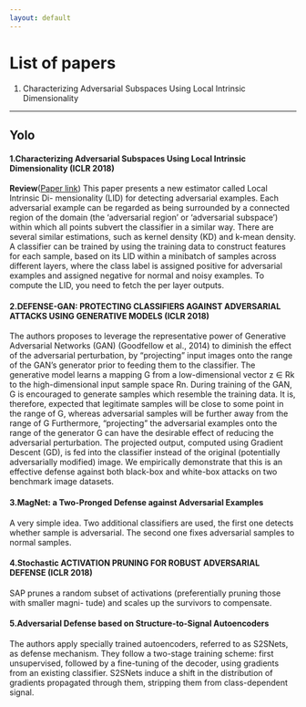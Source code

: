 ```yaml
---
layout: default
---
```


# [](#list) List of papers
  1. Characterizing Adversarial Subspaces Using Local Intrinsic Dimensionality


* * *

## <a id="coarseprune"></a>Yolo

#### **1.Characterizing Adversarial Subspaces Using Local Intrinsic Dimensionality** (ICLR 2018)

**Review**([Paper link](https://arxiv.org/abs/1801.02613))
This paper presents a new estimator called Local Intrinsic Di- mensionality (LID)
for detecting adversarial examples.
Each adversarial example can be regarded as being surrounded by a connected
region of the domain (the ‘adversarial region’ or ‘adversarial subspace’)
within which all points subvert the classifier in a similar way.
There are several similar estimations, such as kernel density (KD) and k-mean
density.
A classifier can be trained by using the training data to construct features
for each sample, based on its LID within a minibatch of samples across
different layers, where the class label is assigned positive for adversarial
examples and assigned negative for normal and noisy examples.
To compute the LID, you need to fetch the per layer outputs.

#### **2.DEFENSE-GAN: PROTECTING CLASSIFIERS AGAINST ADVERSARIAL ATTACKS USING GENERATIVE MODELS** (ICLR 2018)
The authors proposes to leverage the representative power of Generative Adversarial Networks (GAN) (Goodfellow et al., 2014) to diminish the effect of the adversarial perturbation, by “projecting” input images onto the range of the GAN’s generator prior to feeding them to the classifier.
The generative model learns a mapping G from a low-dimensional vector 
z ∈ Rk to the high-dimensional input sample space Rn. 
During training of the GAN, G is encouraged to generate samples 
which resemble the training data. 
It is, therefore, expected that legitimate samples will be close to some point 
in the range of G, 
whereas adversarial samples will be further away from the range of G
Furthermore, 
“projecting” the adversarial examples onto the range of the generator G can have the desirable effect of reducing the adversarial perturbation. 
The projected output, computed using Gradient Descent (GD), is fed into the classifier instead of the original (potentially adversarially modified) image. We empirically demonstrate that this is an effective defense against both black-box and white-box attacks on two benchmark image datasets.

#### **3.MagNet: a Two-Pronged Defense against Adversarial Examples**
A very simple idea. Two additional classifiers are used, the first one
detects whether sample is adversarial. The second one fixes adversarial
samples to normal samples.

#### **4.Stochastic ACTIVATION PRUNING FOR ROBUST ADVERSARIAL DEFENSE** (ICLR 2018)
SAP prunes a random subset of activations (preferentially pruning those with smaller magni- tude) and scales up the survivors to compensate. 


#### **5.Adversarial Defense based on Structure-to-Signal Autoencoders**
The authors apply specially trained autoencoders, referred to as S2SNets, as defense mechanism. They follow a two-stage training scheme: first unsupervised, followed by a fine-tuning of the decoder, using gradients from an existing classifier.
S2SNets induce a shift in the distribution of gradients propagated through them, stripping them from class-dependent signal.